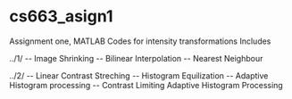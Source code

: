 cs663_asign1
============

Assignment one, MATLAB Codes for intensity transformations
Includes

../1/
-- Image Shrinking
-- Bilinear Interpolation 
-- Nearest Neighbour

../2/
-- Linear Contrast Streching
-- Histogram Equilization
-- Adaptive Histogram processing
-- Contrast Limiting Adaptive Histogram Processing
